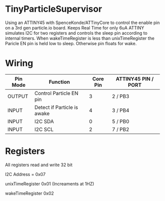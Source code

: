 # TinyParticleSupervisor
Using an ATTINY45 with SpenceKonde/ATTinyCore to control the enable pin on a 3rd gen particle.io board.
Keeps Real Time for only 6uA
ATTINY simulates I2C for two registers and controls the sleep pin according to internal timers. 
When wakeTimeRegister is less than unixTimeRegister the Paricle EN pin is held low to sleep. Otherwise pin floats for wake.

# Wiring
| Pin Mode | Function | Core Pin | ATTINY45 PIN / PORT |
| ------------- | ------------- | ------------- | ------------- |
| OUTPUT  | Control Particle EN pin| 3  | 2 / PB3 |
| INPUT  | Detect if Particle is awake  | 4  | 3 / PB4 |
| INPUT  | I2C SDA  | 0  | 5 / PB0 |
| INPUT  | I2C SCL  | 2  | 7 / PB2 |

# Registers
All registers read and write 32 bit

I2C Address = 0x07

unixTimeRegister 0x01 (Increaments at 1HZ)

wakeTimeRegister 0x02
